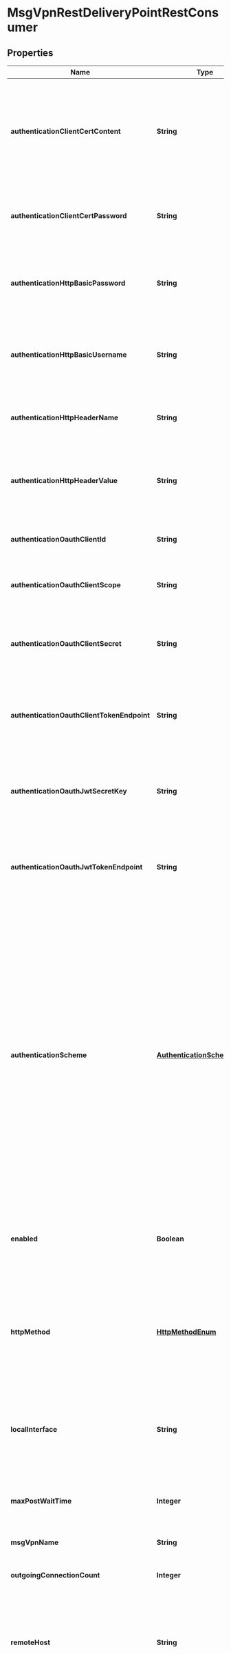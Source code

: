 
# MsgVpnRestDeliveryPointRestConsumer

## Properties
Name | Type | Description | Notes
------------ | ------------- | ------------- | -------------
**authenticationClientCertContent** | **String** | The PEM formatted content for the client certificate that the REST Consumer will present to the REST host. It must consist of a private key and between one and three certificates comprising the certificate trust chain. This attribute is absent from a GET and not updated when absent in a PUT, subject to the exceptions in note 4. Changing this attribute requires an HTTPS connection. The default value is &#x60;\&quot;\&quot;&#x60;. Available since 2.9. |  [optional]
**authenticationClientCertPassword** | **String** | The password for the client certificate. This attribute is absent from a GET and not updated when absent in a PUT, subject to the exceptions in note 4. Changing this attribute requires an HTTPS connection. The default value is &#x60;\&quot;\&quot;&#x60;. Available since 2.9. |  [optional]
**authenticationHttpBasicPassword** | **String** | The password for the username. This attribute is absent from a GET and not updated when absent in a PUT, subject to the exceptions in note 4. Changes to this attribute are synchronized to HA mates and replication sites via config-sync. The default value is &#x60;\&quot;\&quot;&#x60;. |  [optional]
**authenticationHttpBasicUsername** | **String** | The username that the REST Consumer will use to login to the REST host. Normally a username is only configured when basic authentication is selected for the REST Consumer. Changes to this attribute are synchronized to HA mates and replication sites via config-sync. The default value is &#x60;\&quot;\&quot;&#x60;. |  [optional]
**authenticationHttpHeaderName** | **String** | The authentication header name. Changes to this attribute are synchronized to HA mates and replication sites via config-sync. The default value is &#x60;\&quot;\&quot;&#x60;. Available since 2.15. |  [optional]
**authenticationHttpHeaderValue** | **String** | The authentication header value. This attribute is absent from a GET and not updated when absent in a PUT, subject to the exceptions in note 4. Changes to this attribute are synchronized to HA mates and replication sites via config-sync. The default value is &#x60;\&quot;\&quot;&#x60;. Available since 2.15. |  [optional]
**authenticationOauthClientId** | **String** | The OAuth client ID. Changes to this attribute are synchronized to HA mates and replication sites via config-sync. The default value is &#x60;\&quot;\&quot;&#x60;. Available since 2.19. |  [optional]
**authenticationOauthClientScope** | **String** | The OAuth scope. Changes to this attribute are synchronized to HA mates and replication sites via config-sync. The default value is &#x60;\&quot;\&quot;&#x60;. Available since 2.19. |  [optional]
**authenticationOauthClientSecret** | **String** | The OAuth client secret. This attribute is absent from a GET and not updated when absent in a PUT, subject to the exceptions in note 4. Changes to this attribute are synchronized to HA mates and replication sites via config-sync. The default value is &#x60;\&quot;\&quot;&#x60;. Available since 2.19. |  [optional]
**authenticationOauthClientTokenEndpoint** | **String** | The OAuth token endpoint URL that the REST Consumer will use to request a token for login to the REST host. Must begin with \&quot;https\&quot;. Changes to this attribute are synchronized to HA mates and replication sites via config-sync. The default value is &#x60;\&quot;\&quot;&#x60;. Available since 2.19. |  [optional]
**authenticationOauthJwtSecretKey** | **String** | The OAuth secret key used to sign the token request JWT. This attribute is absent from a GET and not updated when absent in a PUT, subject to the exceptions in note 4. Changes to this attribute are synchronized to HA mates and replication sites via config-sync. The default value is &#x60;\&quot;\&quot;&#x60;. Available since 2.21. |  [optional]
**authenticationOauthJwtTokenEndpoint** | **String** | The OAuth token endpoint URL that the REST Consumer will use to request a token for login to the REST host. Changes to this attribute are synchronized to HA mates and replication sites via config-sync. The default value is &#x60;\&quot;\&quot;&#x60;. Available since 2.21. |  [optional]
**authenticationScheme** | [**AuthenticationSchemeEnum**](#AuthenticationSchemeEnum) | The authentication scheme used by the REST Consumer to login to the REST host. Changes to this attribute are synchronized to HA mates and replication sites via config-sync. The default value is &#x60;\&quot;none\&quot;&#x60;. The allowed values and their meaning are:  &lt;pre&gt; \&quot;none\&quot; - Login with no authentication. This may be useful for anonymous connections or when a REST Consumer does not require authentication. \&quot;http-basic\&quot; - Login with a username and optional password according to HTTP Basic authentication as per RFC2616. \&quot;client-certificate\&quot; - Login with a client TLS certificate as per RFC5246. Client certificate authentication is only available on TLS connections. \&quot;http-header\&quot; - Login with a specified HTTP header. \&quot;oauth-client\&quot; - Login with OAuth 2.0 client credentials. \&quot;oauth-jwt\&quot; - Login with OAuth (RFC 7523 JWT Profile). \&quot;transparent\&quot; - Login using the Authorization header from the message properties, if present. Transparent authentication passes along existing Authorization header metadata instead of discarding it. Note that if the message is coming from a REST producer, the REST service must be configured to forward the Authorization header. &lt;/pre&gt;  |  [optional]
**enabled** | **Boolean** | Enable or disable the REST Consumer. When disabled, no connections are initiated or messages delivered to this particular REST Consumer. Changes to this attribute are synchronized to HA mates and replication sites via config-sync. The default value is &#x60;false&#x60;. |  [optional]
**httpMethod** | [**HttpMethodEnum**](#HttpMethodEnum) | The HTTP method to use (POST or PUT). This is used only when operating in the REST service \&quot;messaging\&quot; mode and is ignored in \&quot;gateway\&quot; mode. Changes to this attribute are synchronized to HA mates and replication sites via config-sync. The default value is &#x60;\&quot;post\&quot;&#x60;. The allowed values and their meaning are:  &lt;pre&gt; \&quot;post\&quot; - Use the POST HTTP method. \&quot;put\&quot; - Use the PUT HTTP method. &lt;/pre&gt;  Available since 2.17. |  [optional]
**localInterface** | **String** | The interface that will be used for all outgoing connections associated with the REST Consumer. When unspecified, an interface is automatically chosen. Changes to this attribute are synchronized to HA mates and replication sites via config-sync. The default value is &#x60;\&quot;\&quot;&#x60;. |  [optional]
**maxPostWaitTime** | **Integer** | The maximum amount of time (in seconds) to wait for an HTTP POST response from the REST Consumer. Once this time is exceeded, the TCP connection is reset. Changes to this attribute are synchronized to HA mates and replication sites via config-sync. The default value is &#x60;30&#x60;. |  [optional]
**msgVpnName** | **String** | The name of the Message VPN. |  [optional]
**outgoingConnectionCount** | **Integer** | The number of concurrent TCP connections open to the REST Consumer. Changes to this attribute are synchronized to HA mates and replication sites via config-sync. The default value is &#x60;3&#x60;. |  [optional]
**remoteHost** | **String** | The IP address or DNS name to which the broker is to connect to deliver messages for the REST Consumer. A host value must be configured for the REST Consumer to be operationally up. Changes to this attribute are synchronized to HA mates and replication sites via config-sync. The default value is &#x60;\&quot;\&quot;&#x60;. |  [optional]
**remotePort** | **Long** | The port associated with the host of the REST Consumer. Changes to this attribute are synchronized to HA mates and replication sites via config-sync. The default value is &#x60;8080&#x60;. |  [optional]
**restConsumerName** | **String** | The name of the REST Consumer. |  [optional]
**restDeliveryPointName** | **String** | The name of the REST Delivery Point. |  [optional]
**retryDelay** | **Integer** | The number of seconds that must pass before retrying the remote REST Consumer connection. Changes to this attribute are synchronized to HA mates and replication sites via config-sync. The default value is &#x60;3&#x60;. |  [optional]
**tlsCipherSuiteList** | **String** | The colon-separated list of cipher suites the REST Consumer uses in its encrypted connection. The value &#x60;\&quot;default\&quot;&#x60; implies all supported suites ordered from most secure to least secure. The list of default cipher suites is available in the &#x60;tlsCipherSuiteMsgBackboneDefaultList&#x60; attribute of the Broker object in the Monitoring API. The REST Consumer should choose the first suite from this list that it supports. Changes to this attribute are synchronized to HA mates and replication sites via config-sync. The default value is &#x60;\&quot;default\&quot;&#x60;. |  [optional]
**tlsEnabled** | **Boolean** | Enable or disable encryption (TLS) for the REST Consumer. Changes to this attribute are synchronized to HA mates and replication sites via config-sync. The default value is &#x60;false&#x60;. |  [optional]


<a name="AuthenticationSchemeEnum"></a>
## Enum: AuthenticationSchemeEnum
Name | Value
---- | -----
NONE | &quot;none&quot;
HTTP_BASIC | &quot;http-basic&quot;
CLIENT_CERTIFICATE | &quot;client-certificate&quot;
HTTP_HEADER | &quot;http-header&quot;
OAUTH_CLIENT | &quot;oauth-client&quot;
OAUTH_JWT | &quot;oauth-jwt&quot;
TRANSPARENT | &quot;transparent&quot;


<a name="HttpMethodEnum"></a>
## Enum: HttpMethodEnum
Name | Value
---- | -----
POST | &quot;post&quot;
PUT | &quot;put&quot;



